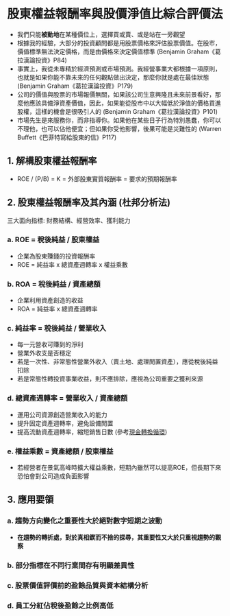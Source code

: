 # 股東權益報酬率與股價淨值比綜合評價法

- 我們只能**被動地**在某種價位上，選擇買或賣、或是站在一旁觀望
- 根據我的經驗，大部分的投資顧問都是用股票價格來評估股票價值。在股市，價值標準無法決定價格，而是由價格來決定價值標準 (Benjamin Graham《葛拉漢論投資》P84)
- 事實上，我從未專精於經濟預測或市場預測。我經營事業大都根據一項原則，也就是如果你能不靠未來的任何觀點做出決定，那麼你就是處在最佳狀態 (Benjamin Graham《葛拉漢論投資》P179)
- 公司的價值與股票的市場報價無關，如果該公司生意興隆且未來前景看好，那麼他應該具備淨資產價值，因此，如果能從股市中以大幅低於淨值的價格買進股權，這樣的機會是很吸引人的 (Benjamin Graham《葛拉漢論投資》P101)
- 市場先生是來服務你，而非指導你。如果他在某些日子行為特別愚蠢，你可以不理他，也可以佔他便宜；但如果你受他影響，後果可能是災難性的 (Warren Buffett《巴菲特寫給股東的信》P117)

## 1. 解構股東權益報酬率

- ROE / (P/B) = K = 外部股東實質報酬率 = 要求的預期報酬率

## 2. 股東權益報酬率及其內涵 (杜邦分析法)

三大面向指標: 財務結構、經營效率、獲利能力

### a. ROE = 稅後純益 / 股東權益 
- 企業為股東賺錢的投資報酬率
- ROE = 純益率 x 總資產週轉率 x 權益乘數

### b. ROA = 稅後純益 / 資產總額
- 企業利用資產創造的收益
- ROA = 純益率 x 總資產週轉率

### c. 純益率 = 稅後純益 / 營業收入
- 每一元營收可賺到的淨利
- 營業外收支是否穩定
- 若是一次性、非常態性營業外收入（賣土地、處理閒置資產），應從稅後純益扣除
- 若是常態性轉投資事業收益，則不應排除，應視為公司重要之獲利來源

### d. 總資產週轉率 = 營業收入 / 資產總額
- 運用公司資源創造營業收入的能力
- 提升固定資產週轉率，避免設備閒置
- 提高流動資產週轉率，縮短銷售日數 (參考[現金轉換循環](https://github.com/Meng-Gen/StockDocs/blob/master/%E8%82%A1%E7%A5%A8%E6%8A%95%E8%B3%87/2_6_%E7%8F%BE%E9%87%91%E8%BD%89%E6%8F%9B%E5%BE%AA%E7%92%B0.md))

### e. 權益乘數 = 資產總額 / 股東權益
- 若經營者在景氣高峰時擴大權益乘數，短期內雖然可以提高ROE，但長期下來恐怕會對公司造成負面影響
  
## 3. 應用要領

### a. 趨勢方向變化之重要性大於絕對數字短期之波動

- __在趨勢的轉折處，對於真相鍥而不捨的探尋，其重要性又大於只重視趨勢的觀察__

### b. 部分指標在不同行業間存有明顯差異性

### c. 股票價值評價前的盈餘品質與資本結構分析

### d. 員工分紅佔稅後盈餘之比例高低
